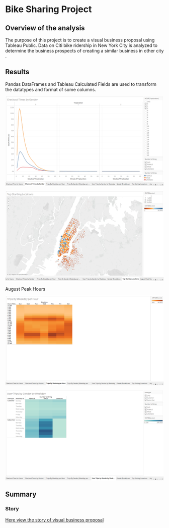 # Bike Sharing Project
## Overview of the analysis

The purpose of this project is to create a visual business proposal using Tableau Public. Data on Citi bike ridership in New York City is analyzed to determine the business prospects of creating a similar business in other city . 

## Results
Pandas DataFrames and Tableau Calculated Fields are used to transform the datatypes and format of some columns.


![image](https://github.com/NadaAdem/Bike-Sharing-Project-/blob/main/resources/checkout%20times%20by%20Gender.png)



![image]( https://github.com/NadaAdem/Bike-Sharing-Project-/blob/main/resources/Top%20Strating%20Location.png )


August Peak Hours

![image]( https://github.com/NadaAdem/Bike-Sharing-Project-/blob/main/resources/Trips%20By%20weekday%20per%20Hour.png )


![image]( https://github.com/NadaAdem/Bike-Sharing-Project-/blob/main/resources/User%20Trips%20By%20Gender%20bY%20weekeday.png )



## Summary



### Story 
[Here view the story of visual  business proposal](https://public.tableau.com/app/profile/nada4204/viz/StoryNYCCitibike/NYCCitibikeStory?publish=yes)


